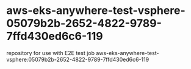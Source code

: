 # aws-eks-anywhere-test-vsphere-05079b2b-2652-4822-9789-7ffd430ed6c6-119
repository for use with E2E test job aws-eks-anywhere-test-vsphere:05079b2b-2652-4822-9789-7ffd430ed6c6-119
